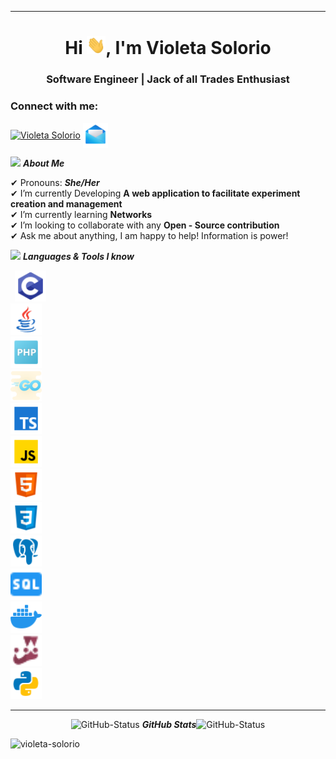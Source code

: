 <hr>
<h1 align="center">Hi <img src="https://raw.githubusercontent.com/ABSphreak/ABSphreak/master/gifs/Hi.gif" width="30px">, I'm Violeta Solorio</h1>
<h3 align="center">Software Engineer | Jack of all Trades Enthusiast</h3>

</p>
<h3 align="left">Connect with me:</h3>
<p align="left">
<a href="https://www.linkedin.com/in/violetasolorio/" target="blank"><img align="center" src="https://raw.githubusercontent.com/rahuldkjain/github-profile-readme-generator/master/src/images/icons/Social/linked-in-alt.svg" alt="Violeta Solorio" height="30" width="40" /></a>
<a href="mailto: violeta.solorio16@gmail.com" target="blank"><img align="center" src="Resources/mail2.png" alt="Violeta Solorio" height="40" width="40" /></a>
</p>


<p align="center">
  
</p>

<img src="https://media.giphy.com/media/ObNTw8Uzwy6KQ/giphy.gif" width="30px">&nbsp;***About Me***

✔ Pronouns: ***She/Her***<br>
✔ I’m currently Developing **A web application to facilitate experiment creation and management**<br>
✔ I’m currently learning **Networks**<br>
✔ I’m looking to collaborate with any **Open - Source contribution**<br>
✔ Ask me about anything, I am happy to help! Information is power!<br>
 

<img src="https://media.giphy.com/media/ObNTw8Uzwy6KQ/giphy.gif" width="30px">&nbsp;***Languages & Tools I know***
<p align="left">
  
  <code> <img height="50" src="Resources/C.png"> </code>
  <code> <img height="50" src="Resources/java.png"> </code>
  <code> <img height="50" src="Resources/php.png"> </code>
  <code> <img height="50" src="Resources/go.png"> </code>
  <code> <img height="50" src="Resources/typescript.png"> </code>
  <code> <img height="50" src="Resources/javascript.png"> </code>
  <code> <img height="50" src="Resources/html.png"> </code>
  <code> <img height="50" src="Resources/css.png"> </code>
  <code> <img height="50" src="Resources/postgresql.png"> </code>
  <code> <img height="50" src="Resources/sql.png"> </code>
  <code> <img height="50" src="Resources/docker.png"> </code>
  <code> <img height="50" src="Resources/jest.png"> </code>
  <code> <img height="50" src="Resources/python.png"> </code>
  <hr>
  <p align="center">
 <img src="https://media.giphy.com/media/8UHRm5oY4k4FDxq5QG/giphy.gif" width="30px" alt="GitHub-Status"/>&nbsp;<i><b>GitHub Stats</b></i><img src="https://media.giphy.com/media/8UHRm5oY4k4FDxq5QG/giphy.gif" width="30px" alt="GitHub-Status"/></p>
<p><img align="left" src="https://github-readme-stats.vercel.app/api/top-langs?username=violetxs16&show_icons=true&locale=en&layout=compact" alt="violeta-solorio"></p>


